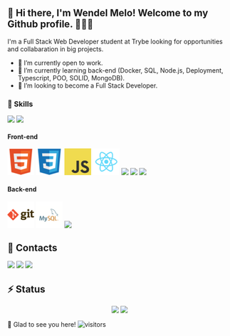 ## 👋 Hi there, I'm Wendel Melo! Welcome to my Github profile. 🚀🚀🚀
I'm a Full Stack Web Developer student at Trybe looking for opportunities and collabaration in big projects.
- 🔭 I’m currently open to work.
- 🌱 I’m currently learning back-end (Docker, SQL, Node.js, Deployment, Typescript, POO, SOLID, MongoDB).
- 🤝 I’m looking to become a Full Stack Developer.

### 🤹 Skills
<div>
  <img height="60" src="https://cdn-icons-png.flaticon.com/512/2620/2620863.png">
  <img height="60" src="https://cdn-icons-png.flaticon.com/512/5360/5360804.png">
  <h4>Front-end</h4>
  <img height="60" src="https://raw.githubusercontent.com/devicons/devicon/master/icons/html5/html5-original.svg">
  <img height="60" src="https://raw.githubusercontent.com/devicons/devicon/master/icons/css3/css3-original.svg">
  <img height="60" src="https://raw.githubusercontent.com/github/explore/80688e429a7d4ef2fca1e82350fe8e3517d3494d/topics/javascript/javascript.png">
  <img height="60" src="https://raw.githubusercontent.com/github/explore/80688e429a7d4ef2fca1e82350fe8e3517d3494d/topics/react/react.png">
  <img height="60" src="https://img.icons8.com/external-tal-revivo-color-tal-revivo/48/000000/external-jest-can-collect-code-coverage-information-from-entire-projects-logo-color-tal-revivo.png">
  <img height="60" src="https://img.icons8.com/color/48/000000/redux.png">
  <img height="60" src="https://img.icons8.com/color/48/000000/bootstrap.png">
  <h4>Back-end</h4>
  <img height="60" src="https://raw.githubusercontent.com/github/explore/80688e429a7d4ef2fca1e82350fe8e3517d3494d/topics/git/git.png">
  <img height="60" src="https://raw.githubusercontent.com/github/explore/80688e429a7d4ef2fca1e82350fe8e3517d3494d/topics/mysql/mysql.png">
  <img height="60" src="https://user-images.githubusercontent.com/68698781/148557525-ac893d52-85e2-49a7-b7fc-8bd6c0464612.png">
</div>

## 📝 Contacts
<div>
    <a href = "mailto:demelowendel@gmail.com"><img src="https://img.shields.io/badge/Gmail-D14836?style=for-the-badge&logo=gmail&logoColor=white" target="_blank"></a>
    <a href = "demelowendel@gmail.com"><img src="https://img.shields.io/badge/Gmail-D14836?style=for-the-badge&logo=gmail&logoColor=white" target="_blank"></a>
    <a href="https://www.linkedin.com/in/wendeldemelo/" target="_blank"><img src="https://img.shields.io/badge/-LinkedIn-%230077B5?style=for-the-badge&logo=linkedin&logoColor=white" target="_blank"></a> 
</div>

## ⚡ Status
<div align="center">
  <img width="50%" src="https://github-readme-stats.vercel.app/api?username=wendeldemelo&theme=dracula&show_icons=true" />
  <img width="42%" src="https://github-readme-stats.vercel.app/api/top-langs/?username=wendeldemelo&layout=compact&theme=dracula" />
</div>




🤝 Glad to see you here! ![visitors](https://visitor-badge.glitch.me/badge?page_id=${wendeldemelo}.$wendeldemelo.id})
